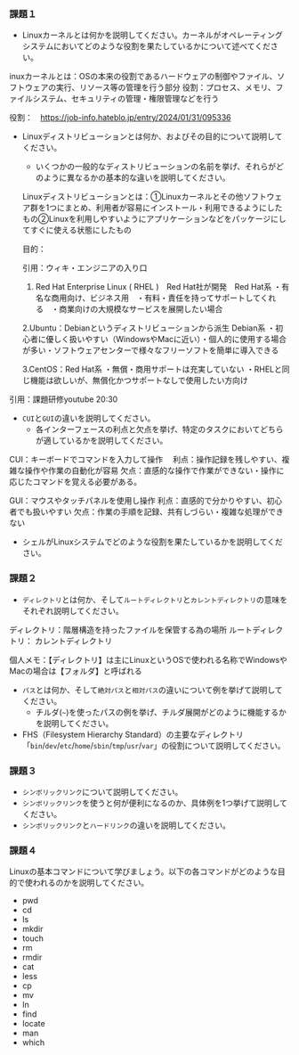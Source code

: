### 課題１

- Linuxカーネルとは何かを説明してください。カーネルがオペレーティングシステムにおいてどのような役割を果たしているかについて述べてください。

inuxカーネルとは：OSの本来の役割であるハードウェアの制御やファイル、ソフトウェアの実行、リソース等の管理を行う部分
役割：プロセス、メモリ、ファイルシステム、セキュリティの管理・権限管理などを行う

役割：　https://job-info.hateblo.jp/entry/2024/01/31/095336

- Linuxディストリビューションとは何か、およびその目的について説明してください。
    - いくつかの一般的なディストリビューションの名前を挙げ、それらがどのように異なるかの基本的な違いを説明してください。

   Linuxディストリビューションとは：①Linuxカーネルとその他ソフトウェア群を1つにまとめ、利用者が容易にインストール・利用できるようにしたもの②Linuxを利用しやすいようにアプリケーションなどをパッケージにしてすぐに使える状態にしたもの

   目的：

   引用：ウィキ・エンジニアの入り口

   1. Red Hat Enterprise Linux ( RHEL )　Red Hat社が開発　Red Hat系
・有名な商用向け、ビジネス用　・有料・責任を持ってサポートしてくれる　・商業向けの大規模なサービスを展開したい場合

   2.Ubuntu：Debianというディストリビューションから派生 Debian系
・初心者に優しく扱いやすい（WindowsやMacに近い）・個人的に使用する場合が多い・ソフトウェアセンターで様々なフリーソフトを簡単に導入できる

   3.CentOS：Red Hat系
・無償・商用サポートは充実していない
・RHELと同じ機能は欲しいが、無償化かつサポートなしで使用したい方向け


引用：課題研修youtube 20:30

- `CUI`と`GUI`の違いを説明してください。
    - 各インターフェースの利点と欠点を挙げ、特定のタスクにおいてどちらが適しているかを説明してください。

CUI：キーボードでコマンドを入力して操作　
利点：操作記録を残しやすい、複雑な操作や作業の自動化が容易
欠点：直感的な操作で作業ができない・操作に応じたコマンドを覚える必要がある。

GUI：マウスやタッチパネルを使用し操作
利点：直感的で分かりやすい、初心者でも扱いやすい
欠点：作業の手順を記録、共有しづらい・複雑な処理ができない

- シェルがLinuxシステムでどのような役割を果たしているかを説明してください。


### 課題２

- `ディレクトリ`とは何か、そして`ルートディレクトリ`と`カレントディレクトリ`の意味をそれぞれ説明してください。

ディレクトリ：階層構造を持ったファイルを保管する為の場所
ルートディレクトリ：
カレントディレクトリ

個人メモ：【ディレクトリ】は主にLinuxというOSで使われる名称でWindowsやMacの場合は【フォルダ】と呼ばれる
- `パス`とは何か、そして`絶対パス`と`相対パス`の違いについて例を挙げて説明してください。
    - チルダ(`~`)を使ったパスの例を挙げ、チルダ展開がどのように機能するかを説明してください。
- FHS（Filesystem Hierarchy Standard）の主要なディレクトリ「`bin`/`dev`/`etc`/`home`/`sbin`/`tmp`/`usr`/`var`」の役割について説明してください。

### 課題３

- `シンボリックリンク`について説明してください。
- `シンボリックリンク`を使うと何が便利になるのか、具体例を1つ挙げて説明してください。
- `シンボリックリンク`と`ハードリンク`の違いを説明してください。

### 課題４

Linuxの基本コマンドについて学びましょう。以下の各コマンドがどのような目的で使われるのかを説明してください。

- pwd
- cd
- ls
- mkdir
- touch
- rm
- rmdir
- cat
- less
- cp
- mv
- ln
- find
- locate
- man
- which